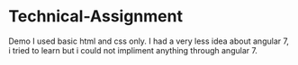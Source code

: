 # Technical-Assignment
Demo
I used basic html and css only. I had a very less idea about angular 7, i tried to learn but i could not impliment anything through angular 7. 
